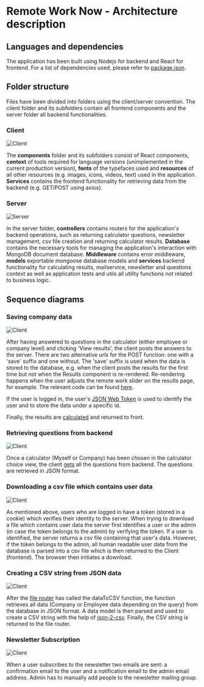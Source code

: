# Remote Work Now - Architecture description


## Languages and dependencies

The application has been built using Nodejs for backend and React for frontend. For a list of dependencies used, please refer to [package.json](https://github.com/RemoteSocietyNow-ohtu/remotesocietynow/blob/master/package.json).


## Folder structure

Files have been divided into folders using the client/server convention. The client folder and its subfolders contain all frontend components and the server folder all backend functionalities.


### Client

![Client](pictures/client.png)

The **components** folder and its subfolders consist of React components, **context** of tools required for language versions (unimplemented in the current production version), **fonts** of the typefaces used and **resources** of all other resources (e.g. images, icons, videos, text) used in the application. **Services** contains the frontend functionality for retrieving data from the backend (e.g. GET/POST using axios).


### Server

![Server](pictures/server.png)

In the server folder, **controllers** contains routers for the application's backend operations, such as returning calculator questions, newsletter management, csv file creation and returning calculator results. **Database** contains the necessary tools for managing the application's interaction with MongoDB document database. **Middleware** contains error middleware, **models** exportable mongoose database models and **services** backend functionality for calculating results, mailservice, newsletter and questions context as well as application tests and utils all utility functions not related to business logic.


## Sequence diagrams


### Saving company data

![Client](pictures/saving-calculator-data.png)

After having answered to questions in the calculator (either employee or company level) and clicking 'View results', the client posts the answers to the server. There are two alternative urls for the POST function: one with a 'save' suffix and one without. The 'save' suffix is used when the data is stored to the database, e.g. when the client posts the results for the first time  but not when the Results component is re-rendered. Re-rendering happens when the user adjusts the remote work slider on the results page, for example. The relevant code can be found [here](https://github.com/RemoteSocietyNow-ohtu/remotesocietynow/blob/master/client/services/questionService.js).

If the user is logged in, the user's [JSON Web Token](https://jwt.io/) is used to identify the user and to store the data under a specific id. 

Finally, the results are [calculated](https://github.com/RemoteSocietyNow-ohtu/remotesocietynow/blob/master/server/services/calculations/remoteWorkCalculator.js) and returned to front.


### Retrieving questions from backend

![Client](pictures/fetching-questions.png)

Once a calculator (Myself or Company) has been chosen in the calculator choice view, the client [gets](https://github.com/RemoteSocietyNow-ohtu/remotesocietynow/blob/master/client/services/questionService.js) all the questions from backend. The questions are retrieved in JSON format.


### Downloading a csv file which contains user data

![Client](pictures/downloading-csv-file.png)

As mentioned above, users who are logged in have a token (stored in a cookie) which verifies their identity to the server. When trying to download a file which contains user data the server first identifies a user or the admin (in case the token belongs to the admin) by verifying the token. If a user is identified, the server returns a csv file containing that user's data. However, if the token belongs to the admin, all human readable user data from the database is parsed into a csv file which is then returned to the Client (frontend). The browser then initiates a download.


### Creating a CSV string from JSON data

![Client](pictures/parsing-csv.png)

After the [file router](https://github.com/RemoteSocietyNow-ohtu/remotesocietynow/blob/master/server/controllers/fileRouter.js) has called the dataToCSV function, the function retrieves all data (Company or Employee data depending on the query) from the database in JSON format. A data model is then parsed and used to create a CSV string with the help of [json-2-csv](https://www.npmjs.com/package/json-2-csv). Finally, the CSV string is returned to the file router.

### Newsletter Subscription
![Client](pictures/newsletter-subscription.png)

When a user subscribes to the newsletter two emails are sent: a confirmation email to the user and a notification email to the admin email address. Admin has to manually add people to the newsletter mailing group.

